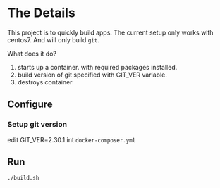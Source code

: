# The Details

This project is to quickly build apps. The current setup only works with centos7. And will only build `git`.

What does it do?
1. starts up a container. with required packages installed.
1. build version of git specified with GIT_VER variable.
1. destroys container

## Configure

### Setup git version

edit GIT_VER=2.30.1 int `docker-composer.yml`

## Run

```sh
./build.sh
```